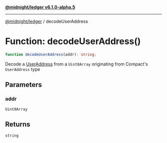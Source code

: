 [**@midnight/ledger v6.1.0-alpha.5**](../README.md)

***

[@midnight/ledger](../globals.md) / decodeUserAddress

# Function: decodeUserAddress()

```ts
function decodeUserAddress(addr): string;
```

Decode a [UserAddress](../type-aliases/UserAddress.md) from a `Uint8Array` originating from
Compact's `UserAddress` type

## Parameters

### addr

`Uint8Array`

## Returns

`string`
